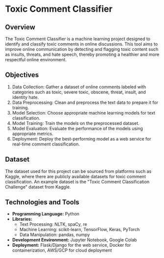 # Toxic Comment Classifier

## Overview

The Toxic Comment Classifier is a machine learning project designed to identify and classify toxic comments in online discussions. This tool aims to improve online communication by detecting and flagging toxic content such as insults, threats, and hate speech, thereby promoting a healthier and more respectful online environment.

## Objectives

1. Data Collection: Gather a dataset of online comments labeled with categories such as toxic, severe toxic, obscene, threat, insult, and identity hate.
2. Data Preprocessing: Clean and preprocess the text data to prepare it for training.
3. Model Selection: Choose appropriate machine learning models for text classification.
4. Model Training: Train the models on the preprocessed dataset.
5. Model Evaluation: Evaluate the performance of the models using appropriate metrics.
6. Deployment: Deploy the best-performing model as a web service for real-time comment classification.

## Dataset

The dataset used for this project can be sourced from platforms such as Kaggle, where there are publicly available datasets for toxic comment classification. An example dataset is the "Toxic Comment Classification Challenge" dataset from Kaggle.

## Technologies and Tools

- **Programming Language:** Python
- **Libraries:** 
  - Text Processing: NLTK, spaCy, re
  - Machine Learning: scikit-learn, TensorFlow, Keras, PyTorch
  - Data Manipulation: pandas, numpy
- **Development Environment:** Jupyter Notebook, Google Colab
- **Deployment:** Flask/Django for the web service, Docker for containerization, AWS/GCP for cloud deployment

